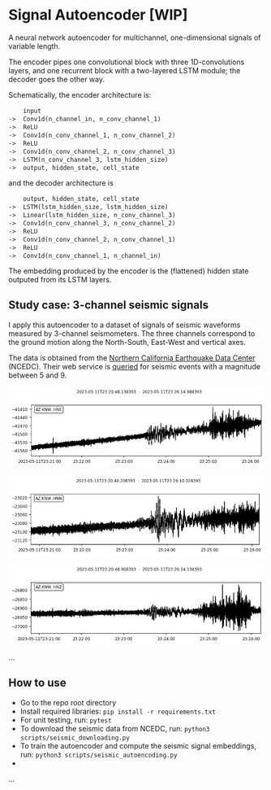 # Signal Autoencoder [WIP]

A neural network autoencoder for multichannel, one-dimensional signals of variable length.

The encoder pipes one convolutional block with three 1D-convolutions layers, and one recurrent block with a two-layered LSTM module; the decoder goes the other way.

Schematically, the encoder architecture is:
```
    input
->  Conv1d(n_channel_in, n_conv_channel_1)
->  ReLU
->  Conv1d(n_conv_channel_1, n_conv_channel_2)
->  ReLU
->  Conv1d(n_conv_channel_2, n_conv_channel_3)
->  LSTM(n_conv_channel_3, lstm_hidden_size)
->  output, hidden_state, cell_state
```
and the decoder architecture is
```
    output, hidden_state, cell_state
->  LSTM(lstm_hidden_size, lstm_hidden_size)
->  Linear(lstm_hidden_size, n_conv_channel_3)
->  Conv1d(n_conv_channel_3, n_conv_channel_2)
->  ReLU
->  Conv1d(n_conv_channel_2, n_conv_channel_1)
->  ReLU
->  Conv1d(n_conv_channel_1, n_channel_in)
```

The embedding produced by the encoder is the (flattened) hidden state outputed from its LSTM layers.

## Study case: 3-channel seismic signals

I apply this autoencoder to a dataset of signals of seismic waveforms measured by 3-channel seismometers. The three channels correspond to the ground motion along the North-South, East-West and vertical axes.

The data is obtained from the [Northern California Earthquake Data Center](https://ncedc.org/) (NCEDC). Their web service is [queried](https://service.ncedc.org/fdsnws/event/1/query?minmag=5&maxmag=9) for seismic events with a magnitude between 5 and 9.

<p align="center">
  <img src="https://github.com/paulbuiqg/signal_autoencoder/blob/main/viz/HNE.png" />
</p>
<p align="center">
  <img src="https://github.com/paulbuiqg/signal_autoencoder/blob/main/viz/HNN.png" />
</p>
<p align="center">
  <img src="https://github.com/paulbuiqg/signal_autoencoder/blob/main/viz/HNZ.png" />
</p>

...

## How to use

- Go to the repo root directory
- Install required libraries: `pip install -r requirements.txt`
- For unit testing, run: `pytest`
- To download the seismic data from NCEDC, run: `python3 scripts/seismic_downloading.py`
- To train the autoencoder and compute the seismic signal embeddings, run: `python3 scripts/seismic_autoencoding.py`
- 
...
